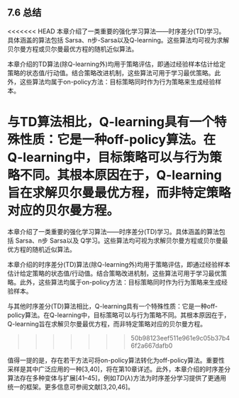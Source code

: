 ## 7.6 总结

<<<<<<< HEAD
本章介绍了一类重要的强化学习算法——时序差分(TD)学习。具体涵盖的算法包括 Sarsa、n步-Sarsa以及Q-learning。这些算法均可视为求解贝尔曼方程或贝尔曼最优方程的随机近似算法。

本章介绍的TD算法(除Q-learning外)均用于策略评估，即通过经验样本估计给定策略的状态值/行动值。结合策略改进机制，这些算法可用于学习最优策略。此外，这些算法均属于on-policy方法：目标策略同时作为行为策略来生成经验样本。

与TD算法相比，Q-learning具有一个特殊性质：它是一种off-policy算法。在Q-learning中，目标策略可以与行为策略不同。其根本原因在于，Q-learning旨在求解贝尔曼最优方程，而非特定策略对应的贝尔曼方程。
=======
本章介绍了一类重要的强化学习算法——时序差分(TD)学习。具体涵盖的算法包括 Sarsa、n步 Sarsa以及 Q学习。这些算法均可视为求解贝尔曼方程或贝尔曼最优方程的随机近似算法。

本章介绍的时序差分(TD)算法(除Q-learning外)均用于策略评估，即通过经验样本估计给定策略的状态值/行动值。结合策略改进机制，这些算法可用于学习最优策略。此外，这些算法均属于on-policy方法：目标策略同时作为行为策略来生成经验样本。

与其他时序差分(TD)算法相比，Q-learning具有一个特殊性质：它是一种off-policy算法。在Q-learning中，目标策略可以与行为策略不同。其根本原因在于，Q-learning旨在求解贝尔曼最优方程，而非特定策略对应的贝尔曼方程。
>>>>>>> 50b98123eef511e961e9c05b37b46f2a667dafb0

值得一提的是，存在若干方法可将on-policy算法转化为off-policy算法。重要性采样是其中广泛应用的一种[3,40]，将在第10章详述。此外，本章介绍的时序差分算法存在多种变体与扩展[41–45]，例如$TD(\lambda)$方法为时序差分学习提供了更通用统一的框架。更多信息可参阅文献[3,20,46]。